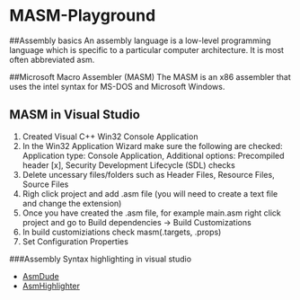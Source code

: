# MASM-Playground

##Assembly basics
An assembly language is a low-level programming language which is specific to a particular computer architecture. It is most often abbreviated asm.

##Microsoft Macro Assembler (MASM)
The MASM is an x86 assembler that uses the intel syntax for MS-DOS and Microsoft Windows.

## MASM in Visual Studio
1. Created Visual C++ Win32 Console Application
2. In the Win32 Application Wizard make sure the following are checked: Application type: Console Application,  Additional options: Precompiled header [x], Security Development Lifecycle (SDL) checks
4. Delete uncessary files/folders such as Header Files, Resource Files, Source Files
5. Righ click project and add .asm file (you will need to create a text file and change the extension)
6. Once you have created the .asm file, for example main.asm right click project and go to Build dependencies -> Build Customizations
8. In build customiziations check masm(.targets, .props)
9. Set Configuration Properties

###Assembly Syntax highlighting in visual studio
* [AsmDude](https://github.com/HJLebbink/asm-du)
* [AsmHighlighter](https://asmhighlighter.codeplex.com/)